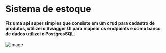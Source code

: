 # Sistema de estoque
#### Fiz uma api super simples que consiste em um crud para cadastro de produtos, utilizei o Swagger UI para mapear os endpoints e como banco de dados utilizei o PostgresSQL.

![image](https://github.com/DanielFreitassc/service/assets/129224303/9100ea37-b80e-4f4d-af79-79ab60701a5d)
